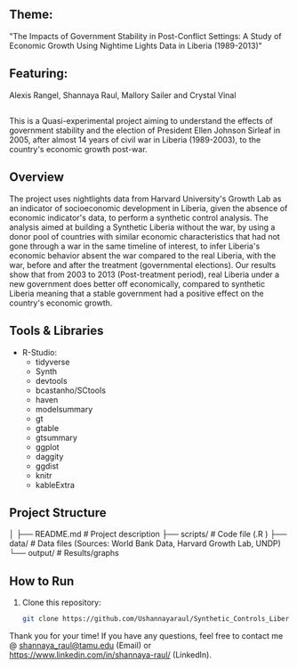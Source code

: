 ## Theme:
 "The Impacts of Government Stability in Post-Conflict Settings: A Study of Economic Growth Using Nightime Lights Data in Liberia (1989-2013)"

 ## Featuring: 
 Alexis Rangel, Shannaya Raul, Mallory Sailer and Crystal Vinal

 ## 
 This is a Quasi-experimental project aiming to understand the effects of government stability and the election of President Ellen Johnson Sirleaf in 2005, after almost 14 years of civil war in Liberia (1989-2003), to the country's economic growth post-war.  

 ## Overview
 The project uses nightlights data from Harvard University's Growth Lab as an indicator of socioeconomic development in Liberia, given the absence of economic indicator's data, to perform a synthetic control analysis. 
 The analysis aimed at building a Synthetic Liberia without the war, by using a donor pool of countries with similar economic characteristics that had not gone through a war in the same timeline of interest, to infer Liberia's economic behavior absent the war compared to the real Liberia, with the war, before and after the treatment (governmental elections).
 Our results show that from 2003 to 2013 (Post-treatment period), real Liberia under a new government does better off economically, compared to synthetic Liberia meaning that a stable government had a positive effect on the country's economic growth.

 ## Tools & Libraries
 - R-Studio:
    - tidyverse
    - Synth
    - devtools
    - bcastanho/SCtools
    - haven
    - modelsummary
    - gt
    - gtable
    - gtsummary
    - ggplot
    - daggity
    - ggdist
    - knitr
    - kableExtra

## Project Structure

│
├── README.md         # Project description
├── scripts/           # Code file (.R )
├── data/              # Data files (Sources: World Bank Data, Harvard Growth Lab, UNDP)
└── output/            # Results/graphs

## How to Run
1. Clone this repository:
   ```bash
   git clone https://github.com/Ushannayaraul/Synthetic_Controls_Liberias_Economic_Growth_Post_War.git

Thank you for your time!
If you have any questions, feel free to contact me @ shannaya_raul@tamu.edu (Email) or https://www.linkedin.com/in/shannaya-raul/ (LinkedIn).
